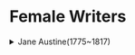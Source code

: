 # Female Writers

<details>
    <summary>Jane Austine(1775~1817)</summary>
    <p>A well structured product to create a world class knowledge base for your customers and employees. Content producers get the power whereas the Content consumers get the simplicity.</p>
<h4>Core parts</h4>
<p>Knowledge base portal</p>
<p>Knowledge base site</p>
<p>Knowledge base widget</p>
<p>API documentation</p>

    </details>

    <details>
    <summary>Mary Shelley (1797 - 1851) </summary>
    <p>A well structured product to create a world class knowledge base for your customers and employees. Content producers get the power whereas the Content consumers get the simplicity.</p>
<h4>Core parts</h4>
<p>Knowledge base portal</p>
<p>Knowledge base site</p>
<p>Knowledge base widget</p>
<p>API documentation</p>

    </details>
